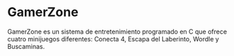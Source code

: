 # GamerZone
GamerZone es un sistema de entretenimiento programado en C que ofrece cuatro minijuegos diferentes: Conecta 4, Escapa del Laberinto, Wordle y Buscaminas.  
